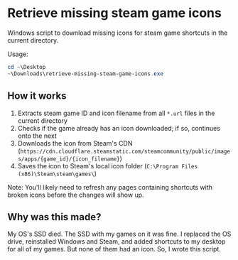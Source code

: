 # Retrieve missing steam game icons

Windows script to download missing icons for steam game shortcuts in the current directory.

Usage:

```powershell
cd ~\Desktop
~\Downloads\retrieve-missing-steam-game-icons.exe
```

## How it works

1. Extracts steam game ID and icon filename from all `*.url` files in the current directory
2. Checks if the game already has an icon downloaded; if so, continues onto the next
3. Downloads the icon from Steam's CDN (`https://cdn.cloudflare.steamstatic.com/steamcommunity/public/images/apps/{game_id}/{icon_filename}`)
4. Saves the icon to Steam's local icon folder (`C:\Program Files (x86)\Steam\steam\games\`)

Note: You'll likely need to refresh any pages containing shortcuts with broken icons before the changes will show up.

## Why was this made?

My OS's SSD died.
The SSD with my games on it was fine.
I replaced the OS drive,
reinstalled Windows and Steam,
and added shortcuts to my desktop for all of my games.
But none of them had an icon.
So, I wrote this script.
